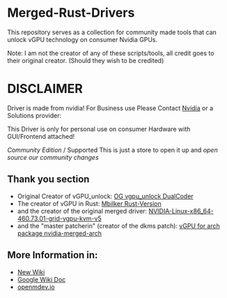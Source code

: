 # Merged-Rust-Drivers
This repository serves as a collection for community made tools that can unlock vGPU technology on consumer Nvidia GPUs.

Note: I am not the creator of any of these scripts/tools, all credit goes to their original creator. (Should they wish to be credited)

# DISCLAIMER #
Driver is made from nvidia! For Business use Please Contact [Nvidia](https://www.nvidia.com/en-us/data-center/virtual-solutions/) or a Solutions provider: 

This Driver is only for personal use on consumer Hardware with GUI/Frontend attached! 

*Community Edition* / Supported
This is just a store to open it up and *open source our community changes*


## Thank you section
- Original Creator of vGPU_unlock: [OG vgpu_unlock DualCoder](https://github.com/DualCoder/vgpu_unlock)
- The creator of vGPU in Rust: [Mbilker Rust-Version](https://github.com/mbilker/vgpu_unlock-rs)
- and the creator of the original merged driver: [NVIDIA-Linux-x86_64-460.73.01-grid-vgpu-kvm-v5](https://drive.google.com/file/d/1dCyUteA2MqJaemRKqqTu5oed5mINu9Bw/view)
- and the "master patcherin" (creator of the dkms patch): [vGPU for arch package nvidia-merged-arch](https://github.com/erin-allison/nvidia-merged-arch) 

## More Information in:
- [New Wiki](https://krutavshah.github.io/GPU_Virtualization-Wiki/)
- [Google Wiki Doc](https://docs.google.com/document/d/1pzrWJ9h-zANCtyqRgS7Vzla0Y8Ea2-5z2HEi4X75d2Q/edit?usp=sharing)
- [openmdev.io](https://openmdev.io/index.php/Main_Page)
